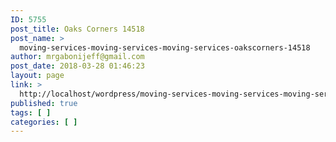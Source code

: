 ```yaml
---
ID: 5755
post_title: Oaks Corners 14518
post_name: >
  moving-services-moving-services-moving-services-oakscorners-14518
author: mrgabonijeff@gmail.com
post_date: 2018-03-28 01:46:23
layout: page
link: >
  http://localhost/wordpress/moving-services-moving-services-moving-services-oakscorners-14518/
published: true
tags: [ ]
categories: [ ]
---
```

